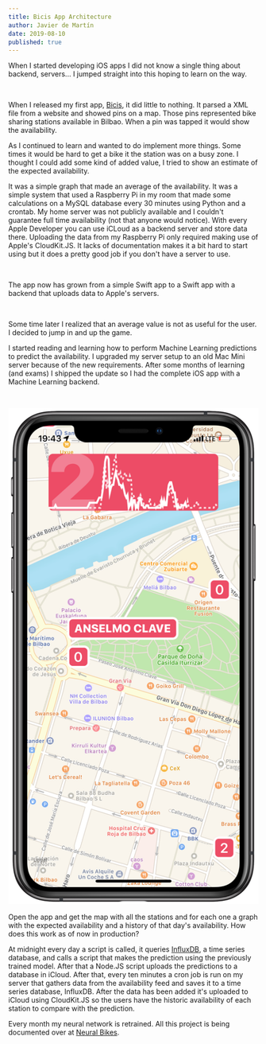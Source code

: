 ```yaml
---
title: Bicis App Architecture
author: Javier de Martín
date: 2019-08-10
published: true
---
```

When I started developing iOS apps I did not know a single thing about backend, servers... I jumped straight into this hoping to learn on the way.

</br>

When I released my first app, [Bicis](https://apps.apple.com/es/app/bicis-consulta-y-predicción/id1275889928), it did little to nothing. It parsed a XML file from a website and showed pins on a map. Those pins represented bike sharing stations available in Bilbao. When a pin was tapped it would show the availability.

As I continued to learn and wanted to do implement more things. Some times it would be hard to get a bike it the station was on a busy zone. I thought I could add some kind of added value, I tried to show an estimate of the expected availability. 

It was a simple graph that made an average of the availability. It was a simple system that used a Raspberry Pi in my room that made some calculations on a MySQL database every 30 minutes using Python and a crontab. My home server was not publicly available and I couldn't guarantee full time availability (not that anyone would notice). With every Apple Developer you can use iCLoud as a backend server and store data there. Uploading the data from my Raspberry Pi only required making use of Apple's CloudKit.JS. It lacks of documentation makes it a bit hard to start using but it does a pretty good job if you don't have a server to use.


</br>

The app now has grown from a simple Swift app to a Swift app with a backend that uploads data to Apple's servers. 

</br>

Some time later I realized that an average value is not as useful for the user. I decided to jump in and up the game.

I started reading and learning how to perform Machine Learning predictions to predict the availability. I upgraded my server setup to an old Mac Mini server because of the new requirements. After some months of learning (and exams) I shipped the update so I had the complete iOS app with a Machine Learning backend.

</br>

![/_posts/resources/Bicis-App.PNG](/_posts/resources/Bicis-App.PNG)
</br>

Open the app and get the map with all the stations and for each one a graph with the expected availability and a history of that day's availability. How does this work as of now in production? 

At midnight every day a script is called, it queries [InfluxDB](https://www.influxdata.com/products/influxdb-overview/), a time series database, and calls a script that makes the prediction using the previously trained model. After that a Node.JS script uploads the predictions to a database in iCloud. After that, every ten minutes a cron job is run on my server that gathers data from the availability feed and saves it to a time series database, InfluxDB. After the data has been added it's uploaded to iCloud using CloudKit.JS so the users have the historic availability of each station to compare with the prediction.



Every month my neural network is retrained. All this project is being documented over at [Neural Bikes](https://github.com/javierdemartin/neural-bikes).
